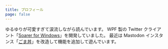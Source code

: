 ```yaml
---
title: プロフィール
page: false
---
```

ゆるゆりが可愛すぎて涙流しながら読んでいます。
WPF 製の Twitter クライアント「[Soarer for Windows](/softwares/soarer)」を開発していました。
最近は Mastodon インスタンス「[ごま丼](https://don.gomasy.jp/about/more)」を改造して機能を追加して遊んでいます。
